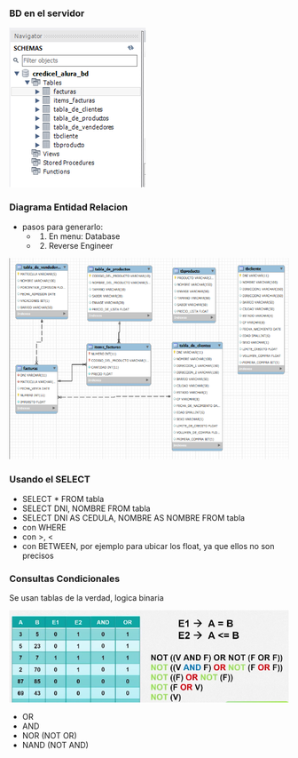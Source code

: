 ### BD en el servidor

![Bd Jugos](/imagenes/bd_jugos.png)

### Diagrama Entidad Relacion

- pasos para generarlo:
  - 1. En menu: Database
  - 2. Reverse Engineer


![Diagrama Entidad Relacion](/imagenes/diagrama_entidad_relacion.png)


### Usando el SELECT

- SELECT * FROM tabla
- SELECT DNI, NOMBRE FROM tabla
- SELECT DNI AS CEDULA, NOMBRE AS NOMBRE FROM tabla
- con WHERE
- con >, <
- con BETWEEN, por ejemplo para ubicar los float, ya que ellos no son precisos


### Consultas Condicionales

Se usan tablas de la verdad, logica binaria

![Tabla de la Verdad](/imagenes/tabla_verdad.png)

- OR
- AND
- NOR (NOT OR)
- NAND (NOT AND)
  
